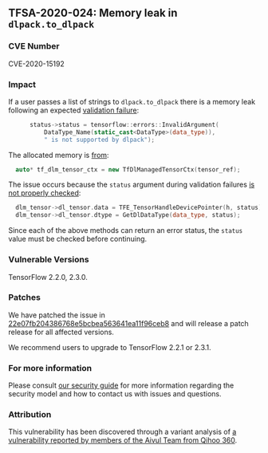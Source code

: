 ## TFSA-2020-024: Memory leak in `dlpack.to_dlpack`

### CVE Number
CVE-2020-15192

### Impact
If a user passes a list of strings to `dlpack.to_dlpack` there is a memory leak
following an expected [validation failure](https://github.com/galeone/tensorflow/blob/0e68f4d3295eb0281a517c3662f6698992b7b2cf/tensorflow/c/eager/dlpack.cc#L100-L104):
```cc
      status->status = tensorflow::errors::InvalidArgument(
          DataType_Name(static_cast<DataType>(data_type)),
          " is not supported by dlpack");
```

The allocated memory is
[from](https://github.com/galeone/tensorflow/blob/0e68f4d3295eb0281a517c3662f6698992b7b2cf/tensorflow/c/eager/dlpack.cc#L256):
```cc
  auto* tf_dlm_tensor_ctx = new TfDlManagedTensorCtx(tensor_ref);
```

The issue occurs because the `status` argument during validation failures [is not
properly checked](https://github.com/galeone/tensorflow/blob/0e68f4d3295eb0281a517c3662f6698992b7b2cf/tensorflow/c/eager/dlpack.cc#L265-L267):
```cc
  dlm_tensor->dl_tensor.data = TFE_TensorHandleDevicePointer(h, status);
  dlm_tensor->dl_tensor.dtype = GetDlDataType(data_type, status);
```

Since each of the above methods can return an error status, the `status` value
must be checked before continuing.

### Vulnerable Versions
TensorFlow 2.2.0, 2.3.0.

### Patches
We have patched the issue in
[22e07fb204386768e5bcbea563641ea11f96ceb8](https://github.com/galeone/tensorflow/commit/22e07fb204386768e5bcbea563641ea11f96ceb8)
and will release a patch release for all affected versions.

We recommend users to upgrade to TensorFlow 2.2.1 or 2.3.1.

### For more information
Please consult [our security
guide](https://github.com/galeone/tensorflow/blob/master/SECURITY.md) for
more information regarding the security model and how to contact us with issues
and questions.

### Attribution
This vulnerability has been discovered through a variant analysis of [a
vulnerability reported by members of the Aivul Team from Qihoo
360](https://github.com/galeone/tensorflow/blob/master/tensorflow/security/advisory/tfsa-2020-023.md).
